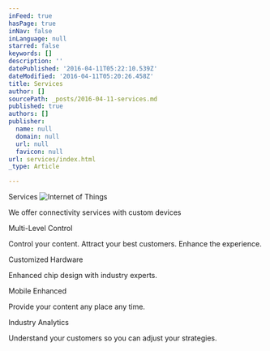```yaml
---
inFeed: true
hasPage: true
inNav: false
inLanguage: null
starred: false
keywords: []
description: ''
datePublished: '2016-04-11T05:22:10.539Z'
dateModified: '2016-04-11T05:20:26.458Z'
title: Services
author: []
sourcePath: _posts/2016-04-11-services.md
published: true
authors: []
publisher:
  name: null
  domain: null
  url: null
  favicon: null
url: services/index.html
_type: Article

---
```

Services
![Internet of Things](https://the-grid-user-content.s3-us-west-2.amazonaws.com/d603e8c9-86c1-4008-9243-b3892451b2e9.png)

We offer connectivity services with custom devices

Multi-Level Control

Control your content. Attract your best customers. Enhance the experience. 

Customized Hardware

Enhanced chip design with industry experts.

Mobile Enhanced

Provide your content any place any time.

Industry Analytics

Understand your customers so you can adjust your strategies.